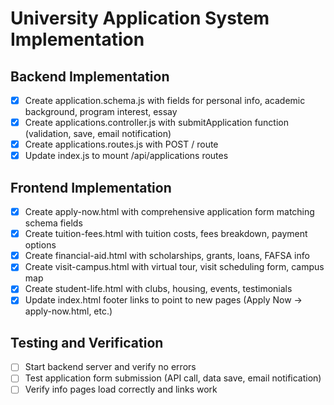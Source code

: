 # University Application System Implementation

## Backend Implementation
- [x] Create application.schema.js with fields for personal info, academic background, program interest, essay
- [x] Create applications.controller.js with submitApplication function (validation, save, email notification)
- [x] Create applications.routes.js with POST / route
- [x] Update index.js to mount /api/applications routes

## Frontend Implementation
- [x] Create apply-now.html with comprehensive application form matching schema fields
- [x] Create tuition-fees.html with tuition costs, fees breakdown, payment options
- [x] Create financial-aid.html with scholarships, grants, loans, FAFSA info
- [x] Create visit-campus.html with virtual tour, visit scheduling form, campus map
- [x] Create student-life.html with clubs, housing, events, testimonials
- [x] Update index.html footer links to point to new pages (Apply Now -> apply-now.html, etc.)

## Testing and Verification
- [ ] Start backend server and verify no errors
- [ ] Test application form submission (API call, data save, email notification)
- [ ] Verify info pages load correctly and links work
